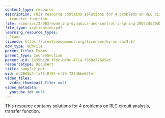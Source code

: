```yaml
---
content_type: resource
description: This resource contains solutions for 4 problems on RLC circuit analysis,
  transfer function.
file: /courses/2-003-modeling-dynamics-and-control-i-spring-2005/dd20d5b4fa410f8fef39722d6be67fef_sample2.pdf
file_type: application/pdf
learning_resource_types:
- Exams
license: https://creativecommons.org/licenses/by-nc-sa/4.0/
ocw_type: OCWFile
parent_title: Exams
parent_type: CourseSection
parent_uid: 1e55bc20-ff0c-b48c-471a-7869a776e5ab
resourcetype: Document
title: sample2.pdf
uid: dd20d5b4-fa41-0f8f-ef39-722d6be67fef
video_files:
  video_thumbnail_file: null
video_metadata:
  youtube_id: null
---
```

This resource contains solutions for 4 problems on RLC circuit analysis, transfer function.